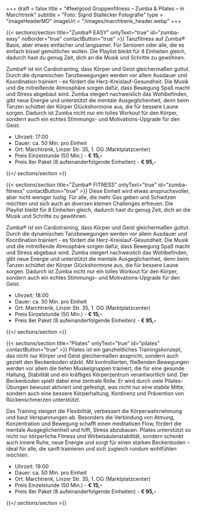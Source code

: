+++
draft = false
title = "#feelgood Gruppenfitness – Zumba & Pilates – in Marchtrenk"
subtitle = "Foto: Sigrid Stallecker Fotografie"
type = "imageHeaderMD"
imageUrl = "/images/marchtrenk_header.webp"
+++

{{< sections/section title="Zumba® EASY" onlyText="true" id="zumba-easy" noBorder="true" contactButton="true" >}}
Tanzfitness auf Zumba® Basis, aber etwas einfacher und langsamer. Für Senioren oder alle, die es einfach bissel gemütlicher wollen. Die Playlist bleibt für 8 Einheiten gleich, dadurch hast du genug Zeit, dich an die Musik und Schritte zu gewöhnen.

Zumba® ist ein Cardiotraining, dass Körper und Geist gleichermaßen guttut. Durch die dynamischen Tanzbewegungen werden vor allem Ausdauer und Koordination trainiert - es fördert die Herz-Kreislauf-Gesundheit. Die Musik und die mitreißende Atmosphäre sorgen dafür, dass Bewegung Spaß macht und Stress abgebaut wird. Zumba steigert nachweislich das Wohlbefinden, gibt neue Energie und unterstützt die mentale Ausgeglichenheit, denn beim Tanzen schüttet der Körper Glückshormone aus, die für bessere Laune sorgen. Dadurch ist Zumba nicht nur ein tolles Workout für den Körper, sondern auch ein echtes Stimmungs- und Motivations-Upgrade für den Geist.

- Uhrzeit: 17:00
- Dauer: ca. 50 Min. pro Einheit
- Ort: Marchtrenk, Linzer Str. 35, 1. OG (Marktplatzcenter)
- Preis Einzelstunde (50 Min.) - **€ 15,-**
- Preis 8er Paket (8 aufeinanderfolgende Einheiten) - **€ 95,-**

{{</ sections/section >}}

{{< sections/section title="Zumba® FITNESS" onlyText="true" id="zumba-fitness" contactButton="true" >}}
Diese Einheit wird etwas anspruchsvoller, aber nicht weniger lustig. Für alle, die mehr Gas geben und Schwitzen möchten und sich auch an diversen kleinen Challenges erfreuen. Die Playlist bleibt für 8 Einheiten gleich, dadurch hast du genug Zeit, dich an die Musik und Schritte zu gewöhnen.

Zumba® ist ein Cardiotraining, dass Körper und Geist gleichermaßen guttut. Durch die dynamischen Tanzbewegungen werden vor allem Ausdauer und Koordination trainiert - es fördert die Herz-Kreislauf-Gesundheit. Die Musik und die mitreißende Atmosphäre sorgen dafür, dass Bewegung Spaß macht und Stress abgebaut wird. Zumba steigert nachweislich das Wohlbefinden, gibt neue Energie und unterstützt die mentale Ausgeglichenheit, denn beim Tanzen schüttet der Körper Glückshormone aus, die für bessere Laune sorgen. Dadurch ist Zumba nicht nur ein tolles Workout für den Körper, sondern auch ein echtes Stimmungs- und Motivations-Upgrade für den Geist.

- Uhrzeit: 18:00
- Dauer: ca. 50 Min. pro Einheit
- Ort: Marchtrenk, Linzer Str. 35, 1. OG (Marktplatzcenter)
- Preis Einzelstunde (50 Min.) - **€ 15,-**
- Preis 8er Paket (8 aufeinanderfolgende Einheiten) - **€ 95,-**

{{</ sections/section >}}

{{< sections/section title="Pilates" onlyText="true" id="pilates" contactButton="true" >}}
Pilates ist ein ganzheitliches Trainingskonzept, das nicht nur Körper und Geist gleichermaßen anspricht, sondern auch gezielt den Beckenboden stärkt. Mit kontrollierten, fließenden Bewegungen werden vor allem die tiefen Muskelgruppen trainiert, die für eine gesunde Haltung, Stabilität und ein kräftiges Körperzentrum verantwortlich sind. Der Beckenboden spielt dabei eine zentrale Rolle: Er wird durch viele Pilates-Übungen bewusst aktiviert und gefestigt, was nicht nur eine stabile Mitte, sondern auch eine bessere Körperhaltung, Kontinenz und Prävention von Rückenschmerzen unterstützt.

Das Training steigert die Flexibilität, verbessert die Körperwahrnehmung und baut Verspannungen ab. Besonders die Verbindung von Atmung, Konzentration und Bewegung schafft einen meditativen Flow, fördert die mentale Ausgeglichenheit und hilft, Stress abzubauen. Pilates unterstützt so nicht nur körperliche Fitness und Wirbelsäulenstabilität, sondern schenkt auch innere Ruhe, neue Energie und sorgt für einen starken Beckenboden – ideal für alle, die sanft trainieren und sich zugleich rundum wohlfühlen möchten.

- Uhrzeit: 19:00
- Dauer: ca. 50 Min. pro Einheit
- Ort: Marchtrenk, Linzer Str. 35, 1. OG (Marktplatzcenter)
- Preis Einzelstunde (50 Min.) - **€ 15,-**
- Preis 8er Paket (8 aufeinanderfolgende Einheiten) - **€ 95,-**

{{</ sections/section >}}
